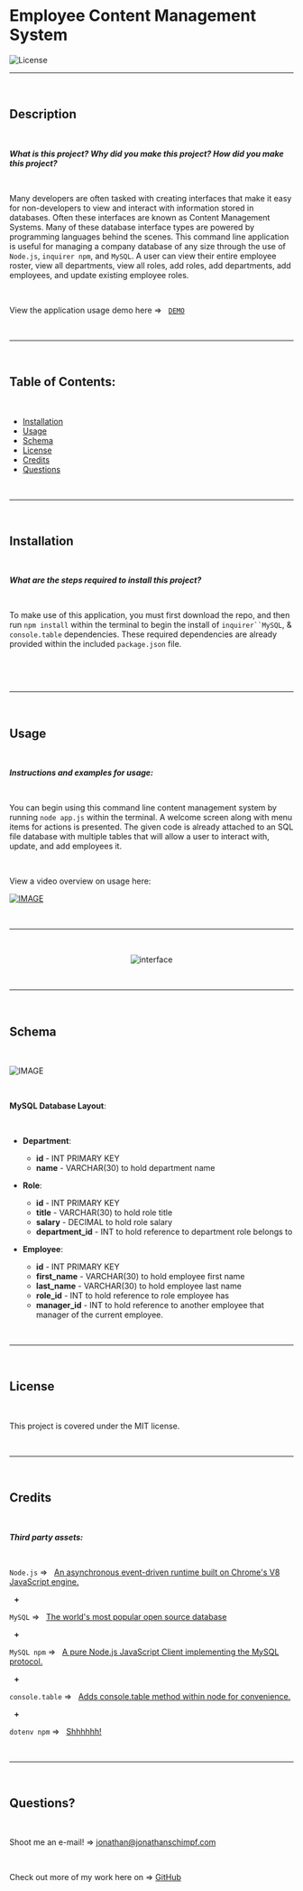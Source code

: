 # Employee Content Management System‏‏‎
‎‎![License](https://img.shields.io/static/v1?label=License&message=MIT&color=brightgreen) 
  

  ---
  
  <p>&nbsp;<p>
    

## Description 

<p>&nbsp;<p>

<strong><em>What is this project? Why did you make this project? How did you make this project?</strong></em>

<p>&nbsp;<p>

Many developers are often tasked with creating interfaces that make it easy for non-developers to view and interact with information stored in databases. Often these interfaces are known as Content Management Systems. Many of these database interface types are powered by programming languages behind the scenes. This command line application is useful for managing a company database of any size through the use of `Node.js`, `inquirer npm`, and `MySQL`. A user can view their entire employee roster, view all departments, view all roles, add roles, add departments, add employees, and update existing employee roles.

<p>&nbsp;<p>


View the application usage demo here =>‏‏‎ ‎‏‏‎ ‎‏‏‎ ‎‏‏[`DEMO`](https://drive.google.com/drive/folders/1kfNFaUwkdvxojVr8zGOiAcjgzGF-zaW8)


<p>&nbsp;<p>


---

<p>&nbsp;<p>


## Table of Contents: 

<p>&nbsp;<p>

* [Installation](#installation)
* [Usage](#usage)
* [Schema](#schema)
* [License](#license)
* [Credits](#credits)
* [Questions](#questions)

<p>&nbsp;<p>

---


<p>&nbsp;<p>


## Installation


<p>&nbsp;<p>


<strong><em>What are the steps required to install this project?</strong></em>


<p>&nbsp;<p>


To make use of this application, you must first download the repo, and then run `npm install` within the terminal to begin the install of `inquirer``MySQL`, & `console.table` dependencies. These required dependencies are already provided within the included `package.json` file. 

<p>&nbsp;<p>



<p>&nbsp;<p>


---


<p>&nbsp;<p>


## Usage


<p>&nbsp;<p>


<strong><em>Instructions and examples for usage:</strong></em>

<p>&nbsp;<p>

You can begin using this command line content management system by running `node app.js` within the terminal. A welcome screen along with menu items for actions is presented. The given code is already attached to an SQL file database with multiple tables that will allow a user to interact with, update, and add employees it. 

<p>&nbsp;<p>




View a video overview on usage here:

[![IMAGE](assets/video_screengrab.png)](https://drive.google.com/file/d/1ZZDiMGKPhI6_6DlrZGxzadJAeplmerOB/view?usp=sharing) 


<p>&nbsp;<p>


---


<p>&nbsp;<p>


<p align= "center"><img src="assets/interface_tall.png" alt="interface" /></p>


<p>&nbsp;</p>


---

<p>&nbsp;<p>


## Schema


<p>&nbsp;<p>


![IMAGE](assets/schema.png)

<p>&nbsp;</p>

**MySQL Database Layout**:

<p>&nbsp;</p>

* **Department**:

  * **id** - INT PRIMARY KEY
  * **name** - VARCHAR(30) to hold department name

* **Role**:

  * **id** - INT PRIMARY KEY
  * **title** -  VARCHAR(30) to hold role title
  * **salary** -  DECIMAL to hold role salary
  * **department_id** -  INT to hold reference to department role belongs to

* **Employee**:

  * **id** - INT PRIMARY KEY
  * **first_name** - VARCHAR(30) to hold employee first name
  * **last_name** - VARCHAR(30) to hold employee last name
  * **role_id** - INT to hold reference to role employee has
  * **manager_id** - INT to hold reference to another employee that manager of the current employee. 


<p>&nbsp;</p>

---


<p>&nbsp;<p>


## License


<p>&nbsp;<p>


This project is covered under the MIT license. 


<p>&nbsp;<p>


---


<p>&nbsp;<p>


## Credits


<p>&nbsp;<p>


<strong><em>Third party assets:</strong></em>


<p>&nbsp;<p>

`Node.js` =>‏‏‎ ‎ ‏‏‎ ‎[An asynchronous event-driven runtime built on Chrome's V8 JavaScript engine.](https://nodejs.org/en/)


<p>&nbsp;‏‏‎‏‏‎ ‎<strong>+</strong></p>


`MySQL` =>‏‏‎ ‎ ‏‏‎ ‎[The world's most popular open source database ](hhttps://www.mysql.com/)


<p>&nbsp;‏‏‎‏‏‎ ‎<strong>+</strong></p>


`MySQL npm` =>‏‏‎ ‎ ‏‏‎ ‎[A pure Node.js JavaScript Client implementing the MySQL protocol.](https://www.npmjs.com/package/mysql)


<p>&nbsp;‏‏‎‏‏‎ ‎<strong>+</strong></p>


`console.table` =>‏‏‎ ‎ ‏‏‎ ‎[Adds console.table method within node for convenience.](https://www.npmjs.com/package/console.table)


<p>&nbsp;‏‏‎‏‏‎ ‎<strong>+</strong></p>


`dotenv npm` =>‏‏‎ ‎ ‏‏‎ ‎[Shhhhhh!](https://www.npmjs.com/package/dotenv)


<p>&nbsp;<p>



---


<p>&nbsp;<p>



## Questions?


<p>&nbsp;<p>


Shoot me an e-mail! => jonathan@jonathanschimpf.com

<p>&nbsp;<p>


Check out more of my work here on =>
[GitHub](http://github.com/jonathanschimpf)

<p>&nbsp;<p>



